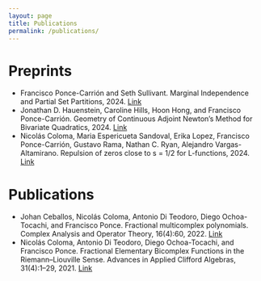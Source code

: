 ```yaml
---
layout: page
title: Publications
permalink: /publications/
---
```

# Preprints
 - Francisco Ponce-Carrión and Seth Sullivant. Marginal Independence and Partial Set Partitions, 2024. [Link](https://arxiv.org/abs/2402.16292)
 - Jonathan D. Hauenstein, Caroline Hills, Hoon Hong, and Francisco Ponce-Carrión. Geometry of Continuous Adjoint Newton’s Method for Bivariate Quadratics, 2024. [Link](https://www3.nd.edu/jhauenst/preprints/hhhpGeometryNewton.pdf)
 - Nicolás Coloma, Maria Espericueta Sandoval, Erika Lopez, Francisco Ponce-Carrión, Gustavo Rama, Nathan C. Ryan, Alejandro Vargas-Altamirano. Repulsion of zeros close to s = 1/2 for L-functions, 2024. [Link](https://arxiv.org/abs/2401.07959)

# Publications
 - Johan Ceballos, Nicolás Coloma, Antonio Di Teodoro, Diego Ochoa-Tocachi, and Francisco Ponce. Fractional multicomplex polynomials. Complex Analysis and Operator Theory, 16(4):60, 2022. [Link](https://link.springer.com/article/10.1007/s11785-022-01237-4)
 - Nicolás Coloma, Antonio Di Teodoro, Diego Ochoa-Tocachi, and Francisco Ponce. Fractional Elementary Bicomplex Functions in the Riemann–Liouville Sense. Advances in Applied Clifford Algebras, 31(4):1–29, 2021. [Link](https://link.springer.com/article/10.1007/s00006-021-01165-0)
